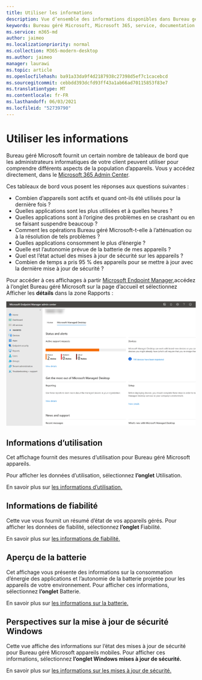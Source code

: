 ```yaml
---
title: Utiliser les informations
description: Vue d’ensemble des informations disponibles dans Bureau géré Microsoft
keywords: Bureau géré Microsoft, Microsoft 365, service, documentation
ms.service: m365-md
author: jaimeo
ms.localizationpriority: normal
ms.collection: M365-modern-desktop
ms.author: jaimeo
manager: laurawi
ms.topic: article
ms.openlocfilehash: ba91a33da9f4d2187938c27398d5ef7c1cacebcd
ms.sourcegitcommit: cebbdd393dcfd93ff43a1ab66ad70115853f83e7
ms.translationtype: MT
ms.contentlocale: fr-FR
ms.lasthandoff: 06/03/2021
ms.locfileid: "52739790"
---
```

# <a name="work-with-insights"></a>Utiliser les informations

Bureau géré Microsoft fournit un certain nombre de tableaux de bord que les administrateurs informatiques de votre client peuvent utiliser pour comprendre différents aspects de la population d’appareils. Vous y accédez directement, dans le [Microsoft 365 Admin Center](https://admin.microsoft.com/adminportal/home?previewoff=false#/microsoftmanageddesktop).

Ces tableaux de bord vous posent les réponses aux questions suivantes :

- Combien d’appareils sont actifs et quand ont-ils été utilisés pour la dernière fois ?
- Quelles applications sont les plus utilisées et à quelles heures ?
- Quelles applications sont à l’origine des problèmes en se crashant ou en se faisant suspendre beaucoup ?
- Comment les opérations Bureau géré Microsoft-t-elle à l’atténuation ou à la résolution de tels problèmes ?
- Quelles applications consomment le plus d’énergie ?
- Quelle est l’autonomie prévue de la batterie de mes appareils ?
- Quel est l’état actuel des mises à jour de sécurité sur les appareils ?
- Combien de temps a pris 95 % des appareils pour se mettre à jour avec la dernière mise à jour de sécurité ?


Pour accéder à ces affichages à partir [Microsoft Endpoint Manager,](https://endpoint.microsoft.com/)accédez à l’onglet Bureau géré Microsoft sur  la page d’accueil et sélectionnez Afficher les **détails** dans la zone Rapports :


![Page principale du centre d’administration avec zone De rapports en bas à gauche et lien Afficher les détails](../../media/insights-main.png)


## <a name="usage-insights"></a>Informations d’utilisation
Cet affichage fournit des mesures d’utilisation pour Bureau géré Microsoft appareils. 

Pour afficher les données d’utilisation, sélectionnez **l’onglet** Utilisation.

En savoir plus sur [les informations d’utilisation.](usage-insights.md)

## <a name="reliability-insights"></a>Informations de fiabilité
Cette vue vous fournit un résumé d’état de vos appareils gérés. Pour afficher les données de fiabilité, sélectionnez **l’onglet** Fiabilité.

En savoir plus sur [les informations de fiabilité.](reliability-insights.md)

## <a name="battery-insights"></a>Aperçu de la batterie
Cet affichage vous présente des informations sur la consommation d’énergie des applications et l’autonomie de la batterie projetée pour les appareils de votre environnement. Pour afficher ces informations, sélectionnez **l’onglet** Batterie.

En savoir plus sur [les informations sur la batterie.](battery-insights.md)

## <a name="windows-security-update-insights"></a>Perspectives sur la mise à jour de sécurité Windows
Cette vue affiche des informations sur l’état des mises à jour de sécurité pour Bureau géré Microsoft appareils mobiles. Pour afficher ces informations, sélectionnez **l’onglet Windows mises à jour de sécurité.**

En savoir plus sur [les informations sur les mises à jour de sécurité.](security-update-insights.md)
